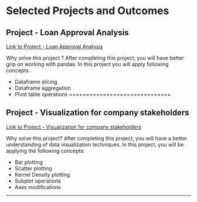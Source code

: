 Selected Projects and Outcomes
==============================
## Project - Loan Approval Analysis

[Link to Project - Loan Approval Analysis](https://github.com/tripidhoble/GreyAtom-Material/blob/master/GreyAtom%20Projects/Project%20-%20Loan%20Approval%20Analysis.ipynb)

Why solve this project ?
After completing this project, you will have better grip on working with pandas. In this project you will apply following concepts.

- Dataframe slicing
- Dataframe aggregation
- Pivot table operations
==============================
## Project - Visualization for company stakeholders

[Link to Project - Visualization for company stakeholders](https://github.com/tripidhoble/GreyAtom-Material/blob/master/GreyAtom%20Projects/Project%20-%20Visualization%20for%20company%20stakeholders.ipynb)

Why solve this project?
After completing this project, you will have a better understanding of data visualization techniques. In this project, you will be applying the following concepts:

- Bar plotting
- Scatter plotting
- Kernel Density plotting
- Subplot operations
- Axes modifications
___
